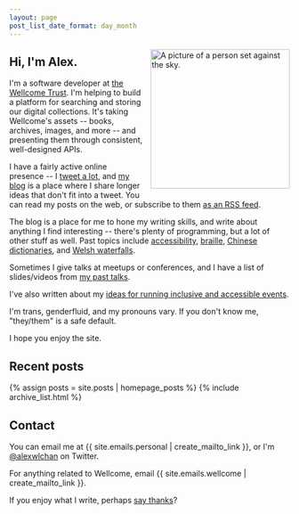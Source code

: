 ```yaml
---
layout: page
post_list_date_format: day_month
---
```


<style>
  img.profile {
    float: right;
    width: 250px;
    max-width: 50%;
    margin-top: 0.4em;
    margin-left: 1em;
    margin-bottom: 1em;
  }

  .archive__date {
    padding-right: 4px;
  }
</style>

<img src="/images/profile2020.jpg" class="profile" alt="A picture of a person set against the sky.">

## Hi, I'm Alex.

I'm a software developer at [the Wellcome Trust][wellcome].
I'm helping to build a platform for searching and storing our digital collections.
It's taking Wellcome's assets -- books, archives, images, and more -- and presenting them through consistent, well-designed APIs.

I have a fairly active online presence -- I [tweet a lot](https://twitter.com/alexwlchan), and [my blog](/all-posts/) is a place where I share longer ideas that don't fit into a tweet.
You can read my posts on the web, or subscribe to them [as an RSS feed](/atom.xml).

The blog is a place for me to hone my writing skills, and write about anything I find interesting -- there's plenty of programming, but a lot of other stuff as well.
Past topics include [accessibility](/2019/01/monki-gras-the-curb-cut-effect/), [braille](/2019/07/ten-braille-facts/), [Chinese dictionaries](/2019/06/reading-a-chinese-dictionary/), and [Welsh waterfalls](/2018/11/aberdulais-waterfall/).

Sometimes I give talks at meetups or conferences, and I have a list of slides/videos from [my past talks](/talks/).

I've also written about my [ideas for running inclusive and accessible events](https://alexwlchan.net/ideas-for-inclusive-events/).

I'm trans, genderfluid, and my pronouns vary.
If you don't know me, "they/them" is a safe default.

I hope you enjoy the site.

[wellcome]: https://en.wikipedia.org/wiki/Wellcome_Trust

## Recent posts

{% assign posts = site.posts | homepage_posts %}
{% include archive_list.html %}

## Contact

You can email me at {{ site.emails.personal | create_mailto_link }}, or I'm [@alexwlchan](https://twitter.com/alexwlchan) on Twitter.

For anything related to Wellcome, email {{ site.emails.wellcome | create_mailto_link }}.

If you enjoy what I write, perhaps [say thanks](/say-thanks/)?
